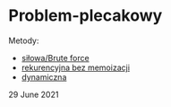 # Problem-plecakowy

Metody:
- [siłowa/Brute force](https://github.com/HelenaMaslowska/Problem-plecakowy/blob/main/naive%20backpack%20problem.py)
- [rekurencyjna bez memoizacji](https://github.com/HelenaMaslowska/Problem-plecakowy/blob/main/recursive%20backpack%20problem.py)
- [dynamiczna](https://github.com/HelenaMaslowska/Problem-plecakowy/blob/main/dynamic%20backpack%20problem.py)

29 June 2021
